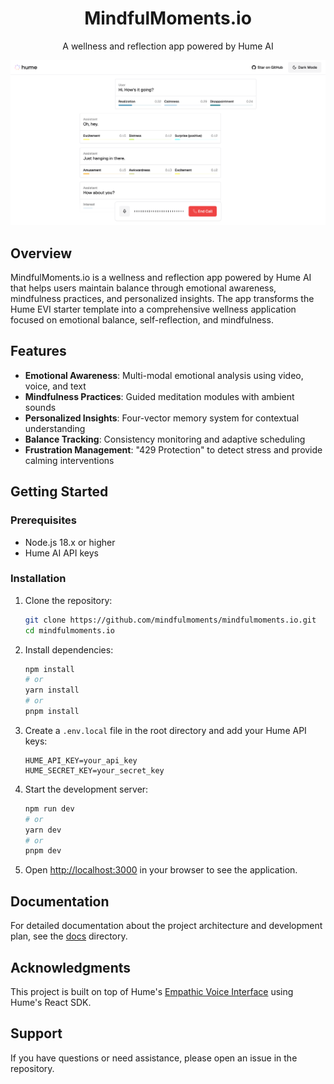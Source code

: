 <div align="center">
  <h1>MindfulMoments.io</h1>
  <p>A wellness and reflection app powered by Hume AI</p>
</div>

![preview.png](preview.png)

## Overview

MindfulMoments.io is a wellness and reflection app powered by Hume AI that helps users maintain balance through emotional awareness, mindfulness practices, and personalized insights. The app transforms the Hume EVI starter template into a comprehensive wellness application focused on emotional balance, self-reflection, and mindfulness.

## Features

- **Emotional Awareness**: Multi-modal emotional analysis using video, voice, and text
- **Mindfulness Practices**: Guided meditation modules with ambient sounds
- **Personalized Insights**: Four-vector memory system for contextual understanding
- **Balance Tracking**: Consistency monitoring and adaptive scheduling
- **Frustration Management**: "429 Protection" to detect stress and provide calming interventions

## Getting Started

### Prerequisites

- Node.js 18.x or higher
- Hume AI API keys

### Installation

1. Clone the repository:
   ```bash
   git clone https://github.com/mindfulmoments/mindfulmoments.io.git
   cd mindfulmoments.io
   ```

2. Install dependencies:
   ```bash
   npm install
   # or
   yarn install
   # or
   pnpm install
   ```

3. Create a `.env.local` file in the root directory and add your Hume API keys:
   ```
   HUME_API_KEY=your_api_key
   HUME_SECRET_KEY=your_secret_key
   ```

4. Start the development server:
   ```bash
   npm run dev
   # or
   yarn dev
   # or
   pnpm dev
   ```

5. Open [http://localhost:3000](http://localhost:3000) in your browser to see the application.

## Documentation

For detailed documentation about the project architecture and development plan, see the [docs](./docs) directory.

## Acknowledgments

This project is built on top of Hume's [Empathic Voice Interface](https://hume.docs.buildwithfern.com/docs/empathic-voice-interface-evi/overview) using Hume's React SDK.

## Support

If you have questions or need assistance, please open an issue in the repository.
